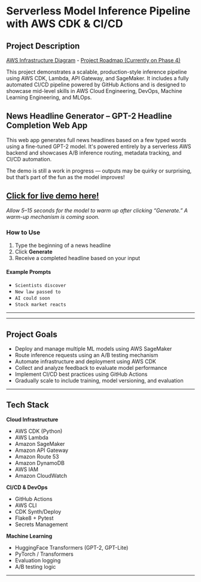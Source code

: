 # Serverless Model Inference Pipeline with AWS CDK & CI/CD

## Project Description

[AWS Infrastructure Diagram](https://github.com/adma224/ml-inference-pipeline-aws/blob/main/diagrams/infrastructure_diagram_aws_ml_pipeline.png) - [Project Roadmap (Currently on Phase 4)](https://github.com/adma224/ml-inference-pipeline-aws/wiki/Project-Roadmap)

This project demonstrates a scalable, production-style inference pipeline using AWS CDK, Lambda, API Gateway, and SageMaker. It includes a fully automated CI/CD pipeline powered by GitHub Actions and is designed to showcase mid-level skills in AWS Cloud Engineering, DevOps, Machine Learning Engineering, and MLOps.

## News Headline Generator – GPT-2 Headline Completion Web App

This web app generates full news headlines based on a few typed words using a fine-tuned GPT-2 model. It's powered entirely by a serverless AWS backend and showcases A/B inference routing, metadata tracking, and CI/CD automation.

The demo is still a work in progress — outputs may be quirky or surprising, but that’s part of the fun as the model improves!

## [Click for live demo here!](https://frontendstack-frontendbucketefe2e19c-uod6vgeirydc.s3.us-east-1.amazonaws.com/index.html?X-Amz-Algorithm=AWS4-HMAC-SHA256&X-Amz-Content-Sha256=UNSIGNED-PAYLOAD&X-Amz-Credential=ASIA5OWK4APTVUWQOXME%2F20250410%2Fus-east-1%2Fs3%2Faws4_request&X-Amz-Date=20250410T202354Z&X-Amz-Expires=300&X-Amz-Security-Token=IQoJb3JpZ2luX2VjEDUaCXVzLWVhc3QtMSJIMEYCIQDZVqyfNoENDvbTFAgRxOoqKi2IKS%2BQ0Q8gDjpGWuDoGwIhAO43bmHAElrJjQNqNoCT%2Bkvcxqj4HXo08ZHsolYYNJqHKuMCCK7%2F%2F%2F%2F%2F%2F%2F%2F%2F%2FwEQABoMOTI0OTE3MTcxMTc1IgyR4MeJMgSO3hFQzfUqtwKdW68gFOo8wQpypL%2FzOd0RJn1fYJo8kkQ7JLOVJr%2FrzzTz5IcnI9fr8INCcnr72E7wr4pxje80RjrmSZg7MmbIH%2Fms68qGre%2Bs14EbB%2B8RONS4PWAyQLp3hkuqIJbPEN1IKEMFuJKxsWFo0Sz%2FbbKz0CWj0gHS%2BoX%2Bjlvzwyn0AnYjg3ZpuAiJ2vzhRady%2Fu61oOfjYqPyw3oOgqhpErD815DfZj0MCT4c9EjJN4KWjOBinZoWLU53%2FaOVyfXdX2TpD49ZDSQ9%2FmftHps%2Fxj0mVNQIIxl199nBhyjWdpemSZGNUFHY7piYvS0VDHHhfNeBwPdNjHpPIiUwQpmLtdYiV0tqiI77%2FOIDREJKodwi%2BviVltVE%2FnXb9BkQJvI%2Bnmx7S9DKVjgbKD5BiYWj4sfKe12zy9jDPDC%2F0eC%2FBjqsApyzEwwzHMwvBs4BfaXAXEKSe0p4%2BzEO7WmsckmxYa6Cz9iA3Pme86hirtLbWy80q6%2BIEm1UJGEI4yHJ3xJpBwiDnYnEDMlT3eVyeMwpLOLAMWMT91RWQc8HrrO5WYsejKZiNh9raq7zrxOr4gSzC8dLZEmqrPLatj6IXnuKwgME29FdyYIPzcRVEo8TINIEl6Igm9XP96K8ovEGhfnw5RySisq7A2N4dVOCEv1CcDS%2Fn5im3ppUIB9BqZ4D2U2buwtM78b3zuT%2BQDa%2B5PiI%2FIqyWXqXSVsWfgYwZmlt%2BvbH3IA5vu5CSzW68mQqfcl3xxB1ABFVtOkAXI2pAKLQCRCayLI5T0VGtCB7fc5LXEr9A9O3tGqgVCKuU2pwBWaCxR1T8C%2FSzv4LYQm4Gg%3D%3D&X-Amz-Signature=a926066e259d26420a60faf1e641e4780366329050f21f81115dda2cf574de53&X-Amz-SignedHeaders=host&response-content-disposition=inline)

*Allow 5–15 seconds for the model to warm up after clicking “Generate.” A warm-up mechanism is coming soon.*

### How to Use

1. Type the beginning of a news headline
2. Click **Generate**
3. Receive a completed headline based on your input

#### Example Prompts
- `Scientists discover`
- `New law passed to`
- `AI could soon`
- `Stock market reacts`
---







---

## Project Goals

- Deploy and manage multiple ML models using AWS SageMaker
- Route inference requests using an A/B testing mechanism
- Automate infrastructure and deployment using AWS CDK
- Collect and analyze feedback to evaluate model performance
- Implement CI/CD best practices using GitHub Actions
- Gradually scale to include training, model versioning, and evaluation

---

## Tech Stack

**Cloud Infrastructure**
- AWS CDK (Python)
- AWS Lambda
- Amazon SageMaker
- Amazon API Gateway
- Amazon Route 53
- Amazon DynamoDB
- AWS IAM
- Amazon CloudWatch

**CI/CD & DevOps**
- GitHub Actions
- AWS CLI
- CDK Synth/Deploy
- Flake8 + Pytest
- Secrets Management

**Machine Learning**
- HuggingFace Transformers (GPT-2, GPT-Lite)
- PyTorch / Transformers
- Evaluation logging
- A/B testing logic

---

